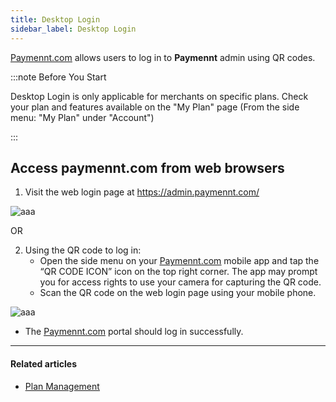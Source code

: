 ```yaml
---
title: Desktop Login
sidebar_label: Desktop Login
---
```


[<ins>Paymennt.com</ins>](https://www.paymennt.com/) allows users to log in to **Paymennt** admin using QR codes.

:::note Before You Start

Desktop Login is only applicable for merchants on specific plans. Check your plan and features available on the "My Plan" page (From the side menu: "My Plan" under "Account")

:::

## Access paymennt.com from web browsers

1. Visit the web login page at https://admin.paymennt.com/

![aaa](/img/community/account-management/desktop-login-1.png)

OR

2. Using the QR code to log in:
   * Open the side menu on your [<ins>Paymennt.com</ins>](https://www.paymennt.com/) mobile app and tap the “QR CODE ICON” icon on the top right corner. The app may prompt you for access rights to use your camera for capturing the QR code.
   * Scan the QR code on the web login page using your mobile phone.

![aaa](/img/community/account-management/desktop-login-2.png)

   * The [<ins>Paymennt.com</ins>](https://www.paymennt.com/) portal should log in successfully.

***

#### Related articles

* [<ins>Plan Management</ins>](/2-account-management/1-plan-management/index.md)
